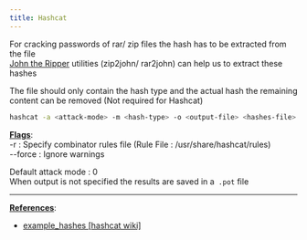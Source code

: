 ```yaml
---
title: Hashcat
---
```


For cracking passwords of rar/ zip files the hash has to be extracted from the file  
[John the Ripper](John%20the%20Ripper.md) utilities (zip2john/ rar2john) can help us to extract these hashes

The file should only contain the hash type and the actual hash the remaining content can be removed (Not required for Hashcat)

````bash
hashcat -a <attack-mode> -m <hash-type> -o <output-file> <hashes-file> <wordlist>
````

**<u>Flags</u>**:  
-r : Specify combinator rules file (Rule File : /usr/share/hashcat/rules)  
--force : Ignore warnings

Default attack mode : 0  
When output is not specified the results are saved in a` .pot` file

---

**<u>References</u>**:

* [example_hashes \[hashcat wiki\]](https://hashcat.net/wiki/doku.php?id=example_hashes)